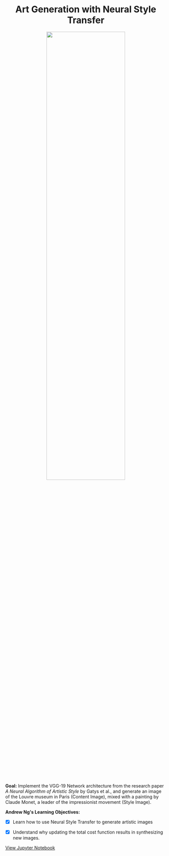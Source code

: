 <h1 align="center">Art Generation with Neural Style Transfer</h1> 

<p align="center">
<img src="https://ucarecdn.com/18f04afd-a5ab-4792-ad5c-a789ebab1fe4/" width="70%" height="60%" >
</p>

<b>Goal:</b> Implement the VGG-19 Network architecture from the research paper <i>A Neural Algorithm of Artistic Style</i> by Gatys et al., and generate an image of the Louvre museum in Paris (Content Image), mixed with a painting by Claude Monet, a leader of the impressionist movement (Style Image).

<b>Andrew Ng's Learning Objectives:</b> 

- [x] Learn how to use Neural Style Transfer to generate artistic images
- [x] Understand why updating the total cost function results in synthesizing new images. 


[View Jupyter Notebook](https://github.com/codeamt/Deep-Learning-AI/blob/master/4%20Convolutional%20Neural%20Networks/Implementations/4a%20Neural%20Style%20Transfer/1-PA/Art%2BGeneration%2Bwith%2BNeural%2BStyle%2BTransfer%2B-%2Bv2.ipynb)
